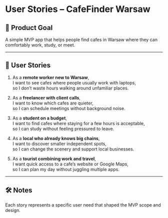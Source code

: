 # User Stories – CafeFinder Warsaw

## 🎯 Product Goal
A simple MVP app that helps people find cafes in Warsaw where they can comfortably work, study, or meet.

---

## 👤 User Stories

1. As a **remote worker new to Warsaw**,  
   I want to see cafes where people usually work with laptops,  
   so I don’t waste hours walking around unfamiliar places.

2. As a **freelancer with client calls**,  
   I want to know which cafes are quieter,  
   so I can schedule meetings without background noise.

3. As a **student on a budget**,  
   I want to find cafes where staying for a few hours is acceptable,  
   so I can study without feeling pressured to leave.

4. As a **local who already knows big chains**,  
   I want to discover smaller independent spots,  
   so I can change the scenery and support local businesses.

5. As a **tourist combining work and travel**,  
   I want quick access to a cafe’s website or Google Maps,  
   so I can plan my day without juggling multiple apps.

---

## 🛠 Notes
Each story represents a specific user need that shaped the MVP scope and design.
